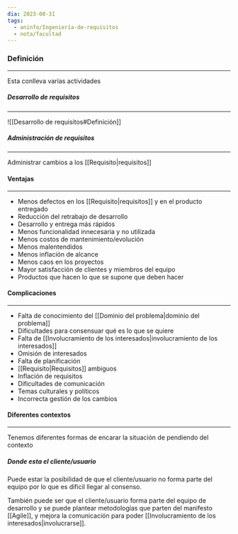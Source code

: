 ```yaml
---
dia: 2023-08-31
tags:
  - aninfo/Ingeniería-de-requisitos
  - nota/facultad
---
```

### Definición
---
Esta conlleva varías actividades

##### Desarrollo de requisitos
---
![[Desarrollo de requisitos#Definición]]

##### Administración de requisitos
---
Administrar cambios a los [[Requisito|requisitos]]

#### Ventajas
---
* Menos defectos en los [[Requisito|requisitos]] y en el producto entregado
* Reducción del retrabajo de desarrollo
* Desarrollo y entrega más rápidos
* Menos funcionalidad innecesaria y no utilizada
* Menos costos de mantenimiento/evolución
* Menos malentendidos
* Menos inflación de alcance
* Menos caos en los proyectos
* Mayor satisfacción de clientes y miembros del equipo
* Productos que hacen lo que se supone que deben hacer

#### Complicaciones
---
* Falta de conocimiento del [[Dominio del problema|dominio del problema]]
* Dificultades para consensuar qué es lo que se quiere
* Falta de [[Involucramiento de los interesados|involucramiento de los interesados]]
* Omisión de interesados
* Falta de planificación
* [[Requisito|Requisitos]] ambiguos
* Inflación de requisitos
* Dificultades de comunicación
* Temas culturales y políticos
* Incorrecta gestión de los cambios

#### Diferentes contextos
---
Tenemos diferentes formas de encarar la situación de pendiendo del contexto
##### Donde esta el cliente/usuario
Puede estar la posibilidad de que el cliente/usuario no forma parte del equipo por lo que es difícil llegar al consenso. 

También puede ser que el cliente/usuario forma parte del equipo de desarrollo y se puede plantear metodologías que parten del manifesto [[Agile]], y mejora la comunicación para poder [[Involucramiento de los interesados|involucrarse]].